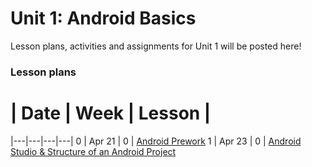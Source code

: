 # Unit 1: Android Basics

Lesson plans, activities and assignments for Unit 1 will be posted here!

### Lesson plans

 # |  Date | Week | Lesson |
|---|---|---|---|
 0 | Apr 21 | 0 | [Android Prework](lessons/week-0/0_Android-Prework.md)
 1 | Apr 23 | 0 | [Android Studio & Structure of an Android Project](lessons/week-0/1_Android-Studio-Structure-of-Android-Project.md)

